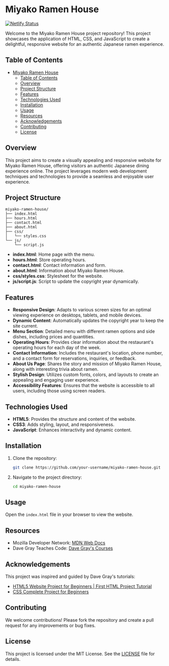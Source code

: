 # Miyako Ramen House

[![Netlify Status](https://api.netlify.com/api/v1/badges/77bc0040-1272-44a9-8221-d72465c75559/deploy-status)](https://app.netlify.com/sites/miyako-ramen-house/deploys)

Welcome to the Miyako Ramen House project repository! This project showcases the application of HTML, CSS, and JavaScript to create a delightful, responsive website for an authentic Japanese ramen experience.

## Table of Contents

- [Miyako Ramen House](#miyako-ramen-house)
  - [Table of Contents](#table-of-contents)
  - [Overview](#overview)
  - [Project Structure](#project-structure)
  - [Features](#features)
  - [Technologies Used](#technologies-used)
  - [Installation](#installation)
  - [Usage](#usage)
  - [Resources](#resources)
  - [Acknowledgements](#acknowledgements)
  - [Contributing](#contributing)
  - [License](#license)

## Overview

This project aims to create a visually appealing and responsive website for Miyako Ramen House, offering visitors an authentic Japanese dining experience online. The project leverages modern web development techniques and technologies to provide a seamless and enjoyable user experience.

## Project Structure

```plaintext
miyako-ramen-house/
├── index.html
├── hours.html
├── contact.html
├── about.html
├── css/
│   └── styles.css
└── js/
    └── script.js
```

- **index.html**: Home page with the menu.
- **hours.html**: Store operating hours.
- **contact.html**: Contact information and form.
- **about.html**: Information about Miyako Ramen House.
- **css/styles.css**: Stylesheet for the website.
- **js/script.js**: Script to update the copyright year dynamically.

## Features

- **Responsive Design**: Adapts to various screen sizes for an optimal viewing experience on desktops, tablets, and mobile devices.
- **Dynamic Content**: Automatically updates the copyright year to keep the site current.
- **Menu Section**: Detailed menu with different ramen options and side dishes, including prices and quantities.
- **Operating Hours**: Provides clear information about the restaurant's operating hours for each day of the week.
- **Contact Information**: Includes the restaurant's location, phone number, and a contact form for reservations, inquiries, or feedback.
- **About Us Page**: Shares the story and mission of Miyako Ramen House, along with interesting trivia about ramen.
- **Stylish Design**: Utilizes custom fonts, colors, and layouts to create an appealing and engaging user experience.
- **Accessibility Features**: Ensures that the website is accessible to all users, including those using screen readers.

## Technologies Used

- **HTML5**: Provides the structure and content of the website.
- **CSS3**: Adds styling, layout, and responsiveness.
- **JavaScript**: Enhances interactivity and dynamic content.

## Installation

1. Clone the repository:
   ```sh
   git clone https://github.com/your-username/miyako-ramen-house.git
   ```
2. Navigate to the project directory:
   ```sh
   cd miyako-ramen-house
   ```

## Usage

Open the `index.html` file in your browser to view the website.

## Resources

- Mozilla Developer Network: [MDN Web Docs](https://developer.mozilla.org/)
- Dave Gray Teaches Code: [Dave Gray's Courses](https://courses.davegray.codes/)

## Acknowledgements

This project was inspired and guided by Dave Gray's tutorials:

- [HTML5 Website Project for Beginners | First HTML Project Tutorial](https://www.youtube.com/watch?v=T5PD8ofhiug)
- [CSS Complete Project for Beginners](https://www.youtube.com/watch?v=cMN2Odm5ieA)

## Contributing

We welcome contributions! Please fork the repository and create a pull request for any improvements or bug fixes.

## License

This project is licensed under the MIT License. See the [LICENSE](LICENSE) file for details.
